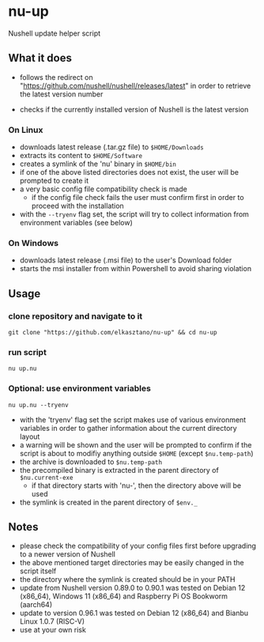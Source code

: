# nu-up

Nushell update helper script

## What it does

* follows the redirect on "https://github.com/nushell/nushell/releases/latest" in order to retrieve the latest version number

* checks if the currently installed version of Nushell is the latest version

### On Linux

* downloads latest release (.tar.gz file) to `$HOME/Downloads`
* extracts its content to `$HOME/Software`
* creates a symlink of the 'nu' binary in `$HOME/bin`
* if one of the above listed directories does not exist, the user will be prompted to create it
* a very basic config file compatibility check is made
    * if the config file check fails the user must confirm first in order to proceed with the installation
* with the `--tryenv` flag set, the script will try to collect information from environment variables (see below)

### On Windows

* downloads latest release (.msi file) to the user's Download folder
* starts the msi installer from within Powershell to avoid sharing violation

## Usage

### clone repository and navigate to it

`git clone "https://github.com/elkasztano/nu-up" && cd nu-up`

### run script

`nu up.nu`

### Optional: use environment variables

`nu up.nu --tryenv`

* with the 'tryenv' flag set the script makes use of various environment variables in order to gather information about the current directory layout
* a warning will be shown and the user will be prompted to confirm if the script is about to modifiy anything outside `$HOME` (except `$nu.temp-path`)
* the archive is downloaded to `$nu.temp-path`
* the precompiled binary is extracted in the parent directory of `$nu.current-exe`
    * if that directory starts with 'nu-', then the directory above will be used
* the symlink is created in the parent directory of `$env._`

## Notes

* please check the compatibility of your config files first before upgrading to a newer version of Nushell
* the above mentioned target directories may be easily changed in the script itself
* the directory where the symlink is created should be in your PATH
* update from Nushell version 0.89.0 to 0.90.1 was tested on Debian 12 (x86_64), Windows 11 (x86_64) and Raspberry Pi OS Bookworm (aarch64)
* update to version 0.96.1 was tested on Debian 12 (x86_64) and Bianbu Linux 1.0.7 (RISC-V)
* use at your own risk
